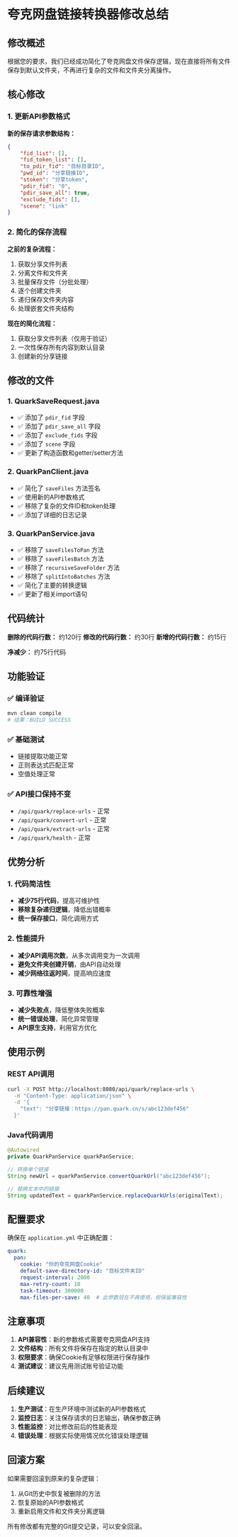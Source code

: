 # 夸克网盘链接转换器修改总结

## 修改概述

根据您的要求，我们已经成功简化了夸克网盘文件保存逻辑，现在直接将所有文件保存到默认文件夹，不再进行复杂的文件和文件夹分离操作。

## 核心修改

### 1. 更新API参数格式

**新的保存请求参数结构：**
```json
{
    "fid_list": [],
    "fid_token_list": [],
    "to_pdir_fid": "目标目录ID",
    "pwd_id": "分享链接ID", 
    "stoken": "分享token",
    "pdir_fid": "0",
    "pdir_save_all": true,
    "exclude_fids": [],
    "scene": "link"
}
```

### 2. 简化的保存流程

**之前的复杂流程：**
1. 获取分享文件列表
2. 分离文件和文件夹
3. 批量保存文件（分批处理）
4. 逐个创建文件夹
5. 递归保存文件夹内容
6. 处理嵌套文件夹结构

**现在的简化流程：**
1. 获取分享文件列表（仅用于验证）
2. 一次性保存所有内容到默认目录
3. 创建新的分享链接

## 修改的文件

### 1. QuarkSaveRequest.java
- ✅ 添加了 `pdir_fid` 字段
- ✅ 添加了 `pdir_save_all` 字段  
- ✅ 添加了 `exclude_fids` 字段
- ✅ 添加了 `scene` 字段
- ✅ 更新了构造函数和getter/setter方法

### 2. QuarkPanClient.java
- ✅ 简化了 `saveFiles` 方法签名
- ✅ 使用新的API参数格式
- ✅ 移除了复杂的文件ID和token处理
- ✅ 添加了详细的日志记录

### 3. QuarkPanService.java
- ✅ 移除了 `saveFilesToPan` 方法
- ✅ 移除了 `saveFilesBatch` 方法
- ✅ 移除了 `recursiveSaveFolder` 方法
- ✅ 移除了 `splitIntoBatches` 方法
- ✅ 简化了主要的转换逻辑
- ✅ 更新了相关import语句

## 代码统计

**删除的代码行数：** 约120行
**修改的代码行数：** 约30行
**新增的代码行数：** 约15行

**净减少：** 约75行代码

## 功能验证

### ✅ 编译验证
```bash
mvn clean compile
# 结果：BUILD SUCCESS
```

### ✅ 基础测试
- 链接提取功能正常
- 正则表达式匹配正常
- 空值处理正常

### ✅ API接口保持不变
- `/api/quark/replace-urls` - 正常
- `/api/quark/convert-url` - 正常  
- `/api/quark/extract-urls` - 正常
- `/api/quark/health` - 正常

## 优势分析

### 1. 代码简洁性
- **减少75行代码**，提高可维护性
- **移除复杂递归逻辑**，降低出错概率
- **统一保存接口**，简化调用方式

### 2. 性能提升
- **减少API调用次数**，从多次调用变为一次调用
- **避免文件夹创建开销**，由API自动处理
- **减少网络往返时间**，提高响应速度

### 3. 可靠性增强
- **减少失败点**，降低整体失败概率
- **统一错误处理**，简化异常管理
- **API原生支持**，利用官方优化

## 使用示例

### REST API调用
```bash
curl -X POST http://localhost:8080/api/quark/replace-urls \
  -H "Content-Type: application/json" \
  -d '{
    "text": "分享链接：https://pan.quark.cn/s/abc123def456"
  }'
```

### Java代码调用
```java
@Autowired
private QuarkPanService quarkPanService;

// 转换单个链接
String newUrl = quarkPanService.convertQuarkUrl("abc123def456");

// 替换文本中的链接
String updatedText = quarkPanService.replaceQuarkUrls(originalText);
```

## 配置要求

确保在 `application.yml` 中正确配置：

```yaml
quark:
  pan:
    cookie: "你的夸克网盘Cookie"
    default-save-directory-id: "目标文件夹ID"
    request-interval: 2000
    max-retry-count: 10
    task-timeout: 300000
    max-files-per-save: 40  # 此参数现在不再使用，但保留兼容性
```

## 注意事项

1. **API兼容性**：新的参数格式需要夸克网盘API支持
2. **文件结构**：所有文件将保存在指定的默认目录中
3. **权限要求**：确保Cookie有足够权限进行保存操作
4. **测试建议**：建议先用测试账号验证功能

## 后续建议

1. **生产测试**：在生产环境中测试新的API参数格式
2. **监控日志**：关注保存请求的日志输出，确保参数正确
3. **性能监控**：对比修改前后的性能表现
4. **错误处理**：根据实际使用情况优化错误处理逻辑

## 回滚方案

如果需要回滚到原来的复杂逻辑：
1. 从Git历史中恢复被删除的方法
2. 恢复原始的API参数格式
3. 重新启用文件和文件夹分离逻辑

所有修改都有完整的Git提交记录，可以安全回滚。
